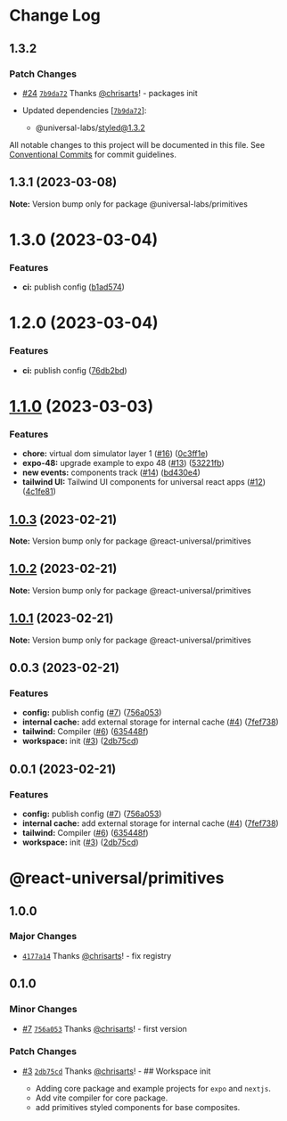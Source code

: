 # Change Log

## 1.3.2

### Patch Changes

- [#24](https://github.com/react-universal/tailwind/pull/24) [`7b9da72`](https://github.com/react-universal/tailwind/commit/7b9da7282818f979fe0c775676b8f002d9b6d249) Thanks [@chrisarts](https://github.com/chrisarts)! - packages init

- Updated dependencies [[`7b9da72`](https://github.com/react-universal/tailwind/commit/7b9da7282818f979fe0c775676b8f002d9b6d249)]:
  - @universal-labs/styled@1.3.2

All notable changes to this project will be documented in this file.
See [Conventional Commits](https://conventionalcommits.org) for commit guidelines.

## 1.3.1 (2023-03-08)

**Note:** Version bump only for package @universal-labs/primitives

# 1.3.0 (2023-03-04)

### Features

- **ci:** publish config ([b1ad574](https://github.com/react-universal/tailwind/commit/b1ad57437554aaef9759edcae659b8fbe5a57027))

# 1.2.0 (2023-03-04)

### Features

- **ci:** publish config ([76db2bd](https://github.com/react-universal/tailwind/commit/76db2bdefed8467226229204d9ce53e9cfe27356))

# [1.1.0](https://github.com/react-universal/tailwind/compare/v1.0.3...v1.1.0) (2023-03-03)

### Features

- **chore:** virtual dom simulator layer 1 ([#16](https://github.com/react-universal/tailwind/issues/16)) ([0c3ff1e](https://github.com/react-universal/tailwind/commit/0c3ff1ecb1c457d19da05794b91d7e6a39c7186d))
- **expo-48:** upgrade example to expo 48 ([#13](https://github.com/react-universal/tailwind/issues/13)) ([53221fb](https://github.com/react-universal/tailwind/commit/53221fbd606c6a21df19660c74309b2a19d5e3c8))
- **new events:** components track ([#14](https://github.com/react-universal/tailwind/issues/14)) ([bd430e4](https://github.com/react-universal/tailwind/commit/bd430e4fcbd8acf15c945fa46027336925874552))
- **tailwind UI:** Tailwind UI components for universal react apps ([#12](https://github.com/react-universal/tailwind/issues/12)) ([4c1fe81](https://github.com/react-universal/tailwind/commit/4c1fe8167476ebf09142a0915c08b26628a79764))

## [1.0.3](https://github.com/react-universal/tailwind/compare/v1.0.2...v1.0.3) (2023-02-21)

**Note:** Version bump only for package @react-universal/primitives

## [1.0.2](https://github.com/react-universal/tailwind/compare/v1.0.1...v1.0.2) (2023-02-21)

**Note:** Version bump only for package @react-universal/primitives

## [1.0.1](https://github.com/react-universal/tailwind/compare/v0.0.11...v1.0.1) (2023-02-21)

**Note:** Version bump only for package @react-universal/primitives

## 0.0.3 (2023-02-21)

### Features

- **config:** publish config ([#7](https://github.com/react-universal/tailwind/issues/7)) ([756a053](https://github.com/react-universal/tailwind/commit/756a0537c26bb5599d11546c078fe470a16c996d))
- **internal cache:** add external storage for internal cache ([#4](https://github.com/react-universal/tailwind/issues/4)) ([7fef738](https://github.com/react-universal/tailwind/commit/7fef73832b54e408bf783ba19b570ba0494d9597))
- **tailwind:** Compiler ([#6](https://github.com/react-universal/tailwind/issues/6)) ([635448f](https://github.com/react-universal/tailwind/commit/635448ff6eed8a9110e5fdd7bcebebf301f029fa))
- **workspace:** init ([#3](https://github.com/react-universal/tailwind/issues/3)) ([2db75cd](https://github.com/react-universal/tailwind/commit/2db75cdfbdedebc82143aa7862a6a16569fc9204))

## 0.0.1 (2023-02-21)

### Features

- **config:** publish config ([#7](https://github.com/react-universal/tailwind/issues/7)) ([756a053](https://github.com/react-universal/tailwind/commit/756a0537c26bb5599d11546c078fe470a16c996d))
- **internal cache:** add external storage for internal cache ([#4](https://github.com/react-universal/tailwind/issues/4)) ([7fef738](https://github.com/react-universal/tailwind/commit/7fef73832b54e408bf783ba19b570ba0494d9597))
- **tailwind:** Compiler ([#6](https://github.com/react-universal/tailwind/issues/6)) ([635448f](https://github.com/react-universal/tailwind/commit/635448ff6eed8a9110e5fdd7bcebebf301f029fa))
- **workspace:** init ([#3](https://github.com/react-universal/tailwind/issues/3)) ([2db75cd](https://github.com/react-universal/tailwind/commit/2db75cdfbdedebc82143aa7862a6a16569fc9204))

# @react-universal/primitives

## 1.0.0

### Major Changes

- [`4177a14`](https://github.com/react-universal/tailwind/commit/4177a147e01bc6eaceae683d83d3c17fdd9e1522) Thanks [@chrisarts](https://github.com/chrisarts)! - fix registry

## 0.1.0

### Minor Changes

- [#7](https://github.com/react-universal/tailwind/pull/7) [`756a053`](https://github.com/react-universal/tailwind/commit/756a0537c26bb5599d11546c078fe470a16c996d) Thanks [@chrisarts](https://github.com/chrisarts)! - first version

### Patch Changes

- [#3](https://github.com/react-universal/tailwind/pull/3) [`2db75cd`](https://github.com/react-universal/tailwind/commit/2db75cdfbdedebc82143aa7862a6a16569fc9204) Thanks [@chrisarts](https://github.com/chrisarts)! - ## Workspace init

  - Adding core package and example projects for `expo` and `nextjs`.
  - Add vite compiler for core package.
  - add primitives styled components for base composites.
